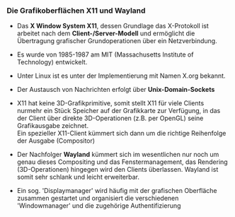 ### Die Grafikoberflächen X11 und Wayland

* Das **X Window System X11**, dessen Grundlage das X-Protokoll ist  arbeitet nach dem **Client-/Server-Modell** und ermöglicht die Übertragung grafischer Grundoperationen über ein Netzverbindung.

* Es wurde von 1985-1987 am MIT \(Massachusetts Institute of Technology\) entwickelt.

* Unter Linux ist es unter der Implementierung mit Namen X.org bekannt.

* Der Austausch von Nachrichten erfolgt über **Unix-Domain-Sockets**

* X11 hat keine 3D-Grafikprimitive, somit stellt X11 für viele Clients nurmehr ein Stück Speicher auf der Grafikkarte zur Verfügung, in das der Client über direkte 3D-Operationen \(z.B. per OpenGL\) seine Grafikausgabe zeichnet.  
  Ein spezieller X11-Client kümmert sich dann um die richtige Reihenfolge der Ausgabe \(Compositor\)

* Der Nachfolger **Wayland** kümmert sich im wesentlichen nur noch um genau dieses Compositing und das Fenstermanagement, das Rendering \(3D-Operationen\) hingegen wird den Clients überlassen. Wayland ist somit sehr schlank und leicht erweiterbar.

* Ein sog. 'Displaymanager' wird häufig mit der grafischen Oberfläche zusammen gestartet und organisiert die verschiedenen 'Windowmanager' und die zugehörige Authentifizierung



